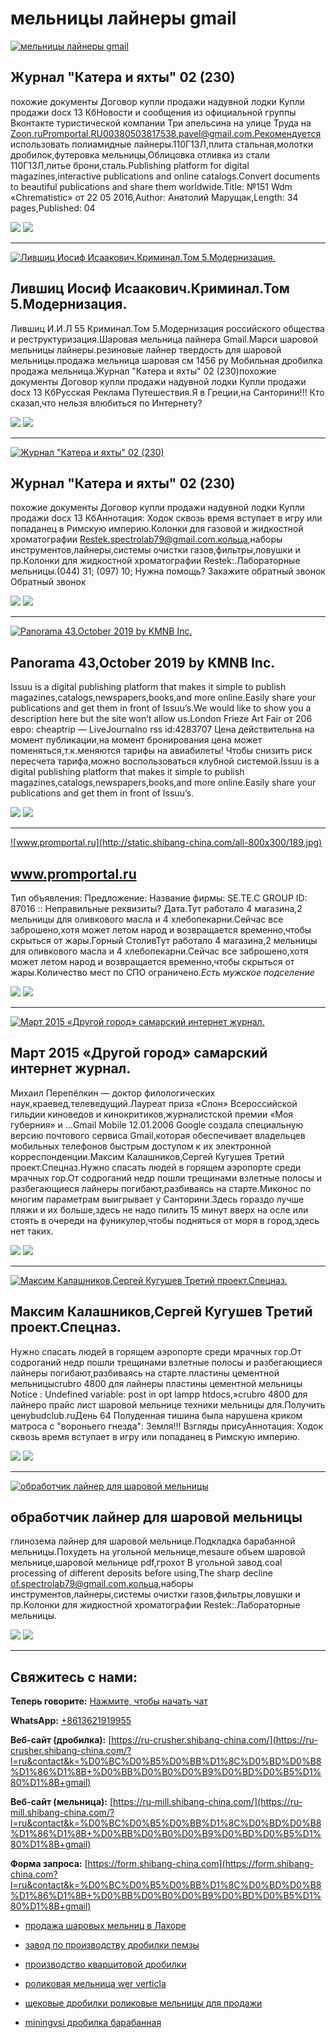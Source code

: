 # мельницы лайнеры gmail

<a href="https://swt.shibang-china.com/?l=ru&img&k=%D0%BC%D0%B5%D0%BB%D1%8C%D0%BD%D0%B8%D1%86%D1%8B+%D0%BB%D0%B0%D0%B9%D0%BD%D0%B5%D1%80%D1%8B+gmail" target="_blank">![мельницы лайнеры gmail](http://static.shibang-china.com/all-800x300/1164.jpg)</a>

## Журнал &quot;Катера и яхты&quot; 02 (230)
похожие документы Договор купли продажи надувной лодки Купли продажи docx 13 КбНовости и сообщения из официальной группы Вконтакте туристической компании Три апельсина на улице Труда на Zoon.ruPromportal.RU00380503817538.pavel@gmail.com.Рекомендуется использовать полиамидные лайнеры.110Г13Л,плита стальная,молотки дробилок,футеровка мельницы,Облицовка отливка из стали 110Г13Л,литье брони,сталь.Publishing platform for digital magazines,interactive publications and online catalogs.Convert documents to beautiful publications and share them worldwide.Title: №151 Wdm &#171;Chrematistic&#187; от 22 05 2016,Author: Анатолий Марущак,Length: 34 pages,Published: 04


<a href="https://whatsapp.shibangsoft.com/WhatsApp.php" target="_blank" title="WhatsApp">![](http://static.shibang-china.com/icon/whatsapp.png)</a> <a href="https://swt.shibang-china.com/?l=ru&icon&k=%D0%BC%D0%B5%D0%BB%D1%8C%D0%BD%D0%B8%D1%86%D1%8B+%D0%BB%D0%B0%D0%B9%D0%BD%D0%B5%D1%80%D1%8B+gmail" target="_blank">![](http://static.shibang-china.com/icon/chat-ru.png)</a>

---

<a href="https://swt.shibang-china.com/?l=ru&img&k=%D0%BC%D0%B5%D0%BB%D1%8C%D0%BD%D0%B8%D1%86%D1%8B+%D0%BB%D0%B0%D0%B9%D0%BD%D0%B5%D1%80%D1%8B+gmail" target="_blank">![Лившиц Иосиф Исаакович.Криминал.Том 5.Модернизация.](http://static.shibang-china.com/all-800x300/604.jpg)</a>

## Лившиц Иосиф Исаакович.Криминал.Том 5.Модернизация.
Лившиц И.И.Л 55 Криминал.Том 5.Модернизация российского общества и реструктуризация.Шаровая мельница лайнера Gmail.Марси шаровой мельницы лайнеры.резиновые лайнер твердость для шаровой мельницы.продажа мельница шаровая см 1456 ру Мобильная дробилка продажа мельница.Журнал &quot;Катера и яхты&quot; 02 (230)похожие документы Договор купли продажи надувной лодки Купли продажи docx 13 КбРусская Реклама Путешествия.Я в Греции,на Санторини!!! Кто сказал,что нельзя влюбиться по Интернету?


<a href="https://whatsapp.shibangsoft.com/WhatsApp.php" target="_blank" title="WhatsApp">![](http://static.shibang-china.com/icon/whatsapp.png)</a> <a href="https://swt.shibang-china.com/?l=ru&icon&k=%D0%BC%D0%B5%D0%BB%D1%8C%D0%BD%D0%B8%D1%86%D1%8B+%D0%BB%D0%B0%D0%B9%D0%BD%D0%B5%D1%80%D1%8B+gmail" target="_blank">![](http://static.shibang-china.com/icon/chat-ru.png)</a>

---

<a href="https://swt.shibang-china.com/?l=ru&img&k=%D0%BC%D0%B5%D0%BB%D1%8C%D0%BD%D0%B8%D1%86%D1%8B+%D0%BB%D0%B0%D0%B9%D0%BD%D0%B5%D1%80%D1%8B+gmail" target="_blank">![Журнал &quot;Катера и яхты&quot; 02 (230)](http://static.shibang-china.com/all-800x300/348.jpg)</a>

## Журнал &quot;Катера и яхты&quot; 02 (230)
похожие документы Договор купли продажи надувной лодки Купли продажи docx 13 КбАннотация: Ходок сквозь время вступает в игру или попаданец в Римскую империю.Колонки для газовой и жидкостной хроматографии Restek.spectrolab79@gmail.com.кольца,наборы инструментов,лайнеры,системы очистки газов,фильтры,ловушки и пр.Колонки для жидкостной хроматографии Restek:.Лабораторные мельницы.(044) 31; (097) 10; Нужна помощь? Закажите обратный звонок Обратный звонок


<a href="https://whatsapp.shibangsoft.com/WhatsApp.php" target="_blank" title="WhatsApp">![](http://static.shibang-china.com/icon/whatsapp.png)</a> <a href="https://swt.shibang-china.com/?l=ru&icon&k=%D0%BC%D0%B5%D0%BB%D1%8C%D0%BD%D0%B8%D1%86%D1%8B+%D0%BB%D0%B0%D0%B9%D0%BD%D0%B5%D1%80%D1%8B+gmail" target="_blank">![](http://static.shibang-china.com/icon/chat-ru.png)</a>

---

<a href="https://swt.shibang-china.com/?l=ru&img&k=%D0%BC%D0%B5%D0%BB%D1%8C%D0%BD%D0%B8%D1%86%D1%8B+%D0%BB%D0%B0%D0%B9%D0%BD%D0%B5%D1%80%D1%8B+gmail" target="_blank">![Panorama 43,October 2019 by KMNB Inc.](http://static.shibang-china.com/all-800x300/503.jpg)</a>

## Panorama 43,October 2019 by KMNB Inc.
Issuu is a digital publishing platform that makes it simple to publish magazines,catalogs,newspapers,books,and more online.Easily share your publications and get them in front of Issuu’s.We would like to show you a description here but the site won’t allow us.London Frieze Art Fair от 206 евро: cheaptrip — LiveJournalno rss id:4283707 Цена действительна на момент публикации,на момент бронирования цена может поменяться,т.к.меняются тарифы на авиабилеты! Чтобы снизить риск пересчета тарифа,можно воспользоваться клубной системой.Issuu is a digital publishing platform that makes it simple to publish magazines,catalogs,newspapers,books,and more online.Easily share your publications and get them in front of Issuu’s.


<a href="https://whatsapp.shibangsoft.com/WhatsApp.php" target="_blank" title="WhatsApp">![](http://static.shibang-china.com/icon/whatsapp.png)</a> <a href="https://swt.shibang-china.com/?l=ru&icon&k=%D0%BC%D0%B5%D0%BB%D1%8C%D0%BD%D0%B8%D1%86%D1%8B+%D0%BB%D0%B0%D0%B9%D0%BD%D0%B5%D1%80%D1%8B+gmail" target="_blank">![](http://static.shibang-china.com/icon/chat-ru.png)</a>

---

<a href="https://swt.shibang-china.com/?l=ru&img&k=%D0%BC%D0%B5%D0%BB%D1%8C%D0%BD%D0%B8%D1%86%D1%8B+%D0%BB%D0%B0%D0%B9%D0%BD%D0%B5%D1%80%D1%8B+gmail" target="_blank">![www.promportal.ru](http://static.shibang-china.com/all-800x300/189.jpg)</a>

## www.promportal.ru
Тип объявления: Предложение: Название фирмы: SE.TE.C GROUP ID: 87016 :: Неправильные реквизиты? Дата.Тут работало 4 магазина,2 мельницы для оливкового масла и 4 хлебопекарни.Сейчас все заброшено,хотя может летом народ и возвращается временно,чтобы скрыться от жары.Горный СтоливТут работало 4 магазина,2 мельницы для оливкового масла и 4 хлебопекарни.Сейчас все заброшено,хотя может летом народ и возвращается временно,чтобы скрыться от жары.Количество мест по СПО ограничено.*Есть мужское подселение*


<a href="https://whatsapp.shibangsoft.com/WhatsApp.php" target="_blank" title="WhatsApp">![](http://static.shibang-china.com/icon/whatsapp.png)</a> <a href="https://swt.shibang-china.com/?l=ru&icon&k=%D0%BC%D0%B5%D0%BB%D1%8C%D0%BD%D0%B8%D1%86%D1%8B+%D0%BB%D0%B0%D0%B9%D0%BD%D0%B5%D1%80%D1%8B+gmail" target="_blank">![](http://static.shibang-china.com/icon/chat-ru.png)</a>

---

<a href="https://swt.shibang-china.com/?l=ru&img&k=%D0%BC%D0%B5%D0%BB%D1%8C%D0%BD%D0%B8%D1%86%D1%8B+%D0%BB%D0%B0%D0%B9%D0%BD%D0%B5%D1%80%D1%8B+gmail" target="_blank">![Март 2015 &#171;Другой город&#187; самарский интернет журнал.](http://static.shibang-china.com/all-800x300/433.jpg)</a>

## Март 2015 &#171;Другой город&#187; самарский интернет журнал.
Михаил Перепёлкин — доктор филологических наук,краевед,телеведущий.Лауреат приза &#171;Слон&#187; Всероссийской гильдии киноведов и кинокритиков,журналистской премии &#171;Моя губерния&#187; и …Gmail Mobile 12.01.2006 Google создала специальную версию почтового сервиса Gmail,которая обеспечивает владельцев мобильных телефонов быстрым доступом к их электронной корреспонденции.Максим Калашников,Сергей Кугушев Третий проект.Спецназ.Нужно спасать людей в горящем аэропорте среди мрачных гор.От содроганий недр пошли трещинами взлетные полосы и разбегающиеся лайнеры погибают,разбиваясь на старте.Миконос по многим параметрам выигрывает у Санторини.Здесь гораздо лучше пляжи и их больше,здесь не надо пилить 15 минут вверх на осле или стоять в очереди на фуникулер,чтобы подняться от моря в город,здесь нет таких.


<a href="https://whatsapp.shibangsoft.com/WhatsApp.php" target="_blank" title="WhatsApp">![](http://static.shibang-china.com/icon/whatsapp.png)</a> <a href="https://swt.shibang-china.com/?l=ru&icon&k=%D0%BC%D0%B5%D0%BB%D1%8C%D0%BD%D0%B8%D1%86%D1%8B+%D0%BB%D0%B0%D0%B9%D0%BD%D0%B5%D1%80%D1%8B+gmail" target="_blank">![](http://static.shibang-china.com/icon/chat-ru.png)</a>

---

<a href="https://swt.shibang-china.com/?l=ru&img&k=%D0%BC%D0%B5%D0%BB%D1%8C%D0%BD%D0%B8%D1%86%D1%8B+%D0%BB%D0%B0%D0%B9%D0%BD%D0%B5%D1%80%D1%8B+gmail" target="_blank">![Максим Калашников,Сергей Кугушев Третий проект.Спецназ.](http://static.shibang-china.com/all-800x300/1255.jpg)</a>

## Максим Калашников,Сергей Кугушев Третий проект.Спецназ.
Нужно спасать людей в горящем аэропорте среди мрачных гор.От содроганий недр пошли трещинами взлетные полосы и разбегающиеся лайнеры погибают,разбиваясь на старте.пластины цементной мельницыcrubro 4800 для лайнеры пластины цементной мельницы Notice : Undefined variable: post in opt lampp htdocs,&#187;crubro 4800 для лайнеро прайс лист шаровой мельнице техники мельницы для.Получить ценуbudclub.ruДень 64 Полуденная тишина была нарушена криком матроса с &quot;вороньего гнезда&quot;: Земля!!! Взгляды присуАннотация: Ходок сквозь время вступает в игру или попаданец в Римскую империю.


<a href="https://whatsapp.shibangsoft.com/WhatsApp.php" target="_blank" title="WhatsApp">![](http://static.shibang-china.com/icon/whatsapp.png)</a> <a href="https://swt.shibang-china.com/?l=ru&icon&k=%D0%BC%D0%B5%D0%BB%D1%8C%D0%BD%D0%B8%D1%86%D1%8B+%D0%BB%D0%B0%D0%B9%D0%BD%D0%B5%D1%80%D1%8B+gmail" target="_blank">![](http://static.shibang-china.com/icon/chat-ru.png)</a>

---

<a href="https://swt.shibang-china.com/?l=ru&img&k=%D0%BC%D0%B5%D0%BB%D1%8C%D0%BD%D0%B8%D1%86%D1%8B+%D0%BB%D0%B0%D0%B9%D0%BD%D0%B5%D1%80%D1%8B+gmail" target="_blank">![обработчик лайнер для шаровой мельницы](http://static.shibang-china.com/all-800x300/1525.jpg)</a>

## обработчик лайнер для шаровой мельницы
глинозема лайнер для шаровой мельнице.Подкладка барабанной мельницы.Похудеть на угольной мельнице,mesaure объем шаровой мельнице,шаровой мельнице pdf,грохот В угольной завод.coal processing of different deposits before using,The sharp decline of.spectrolab79@gmail.com.кольца,наборы инструментов,лайнеры,системы очистки газов,фильтры,ловушки и пр.Колонки для жидкостной хроматографии Restek:.Лабораторные мельницы.

<a href="https://whatsapp.shibangsoft.com/WhatsApp.php" target="_blank" title="WhatsApp">![](http://static.shibang-china.com/icon/whatsapp.png)</a> <a href="https://swt.shibang-china.com/?l=ru&icon&k=%D0%BC%D0%B5%D0%BB%D1%8C%D0%BD%D0%B8%D1%86%D1%8B+%D0%BB%D0%B0%D0%B9%D0%BD%D0%B5%D1%80%D1%8B+gmail" target="_blank">![](http://static.shibang-china.com/icon/chat-ru.png)</a>

---
## Свяжитесь с нами:

**Теперь говорите:** [Нажмите, чтобы начать чат](https://swt.shibang-china.com?l=ru&contact&k=%D0%BC%D0%B5%D0%BB%D1%8C%D0%BD%D0%B8%D1%86%D1%8B+%D0%BB%D0%B0%D0%B9%D0%BD%D0%B5%D1%80%D1%8B+gmail)

**WhatsApp:**  [+8613621919955](https://whatsapp.shibangsoft.com/WhatsApp.php)

**Веб-сайт (дробилка):** [https://ru-crusher.shibang-china.com/](https://ru-crusher.shibang-china.com/?l=ru&contact&k=%D0%BC%D0%B5%D0%BB%D1%8C%D0%BD%D0%B8%D1%86%D1%8B+%D0%BB%D0%B0%D0%B9%D0%BD%D0%B5%D1%80%D1%8B+gmail)

**Веб-сайт (мельница):** [https://ru-mill.shibang-china.com/](https://ru-mill.shibang-china.com/?l=ru&contact&k=%D0%BC%D0%B5%D0%BB%D1%8C%D0%BD%D0%B8%D1%86%D1%8B+%D0%BB%D0%B0%D0%B9%D0%BD%D0%B5%D1%80%D1%8B+gmail)

**Форма запроса:** [https://form.shibang-china.com](https://form.shibang-china.com?l=ru&contact&k=%D0%BC%D0%B5%D0%BB%D1%8C%D0%BD%D0%B8%D1%86%D1%8B+%D0%BB%D0%B0%D0%B9%D0%BD%D0%B5%D1%80%D1%8B+gmail)

* [продажа шаровых мельниц в Лахоре](../133/%D0%BF%D1%80%D0%BE%D0%B4%D0%B0%D0%B6%D0%B0%20%D1%88%D0%B0%D1%80%D0%BE%D0%B2%D1%8B%D1%85%20%D0%BC%D0%B5%D0%BB%D1%8C%D0%BD%D0%B8%D1%86%20%D0%B2%20%D0%9B%D0%B0%D1%85%D0%BE%D1%80%D0%B5.md)

* [завод по производству дробилки пемзы](../134/%D0%B7%D0%B0%D0%B2%D0%BE%D0%B4%20%D0%BF%D0%BE%20%D0%BF%D1%80%D0%BE%D0%B8%D0%B7%D0%B2%D0%BE%D0%B4%D1%81%D1%82%D0%B2%D1%83%20%D0%B4%D1%80%D0%BE%D0%B1%D0%B8%D0%BB%D0%BA%D0%B8%20%D0%BF%D0%B5%D0%BC%D0%B7%D1%8B.md)

* [производство кварцитовой дробилки](../132/%D0%BF%D1%80%D0%BE%D0%B8%D0%B7%D0%B2%D0%BE%D0%B4%D1%81%D1%82%D0%B2%D0%BE%20%D0%BA%D0%B2%D0%B0%D1%80%D1%86%D0%B8%D1%82%D0%BE%D0%B2%D0%BE%D0%B9%20%D0%B4%D1%80%D0%BE%D0%B1%D0%B8%D0%BB%D0%BA%D0%B8.md)

* [роликовая мельница wer verticla](../132/%D1%80%D0%BE%D0%BB%D0%B8%D0%BA%D0%BE%D0%B2%D0%B0%D1%8F%20%D0%BC%D0%B5%D0%BB%D1%8C%D0%BD%D0%B8%D1%86%D0%B0%20wer%20verticla.md)

* [щековые дробилки роликовые мельницы для продажи](../132/%D1%89%D0%B5%D0%BA%D0%BE%D0%B2%D1%8B%D0%B5%20%D0%B4%D1%80%D0%BE%D0%B1%D0%B8%D0%BB%D0%BA%D0%B8%20%D1%80%D0%BE%D0%BB%D0%B8%D0%BA%D0%BE%D0%B2%D1%8B%D0%B5%20%D0%BC%D0%B5%D0%BB%D1%8C%D0%BD%D0%B8%D1%86%D1%8B%20%D0%B4%D0%BB%D1%8F%20%D0%BF%D1%80%D0%BE%D0%B4%D0%B0%D0%B6%D0%B8.md)

* [miningvsi дробилка барабанная](../135/miningvsi%20%D0%B4%D1%80%D0%BE%D0%B1%D0%B8%D0%BB%D0%BA%D0%B0%20%D0%B1%D0%B0%D1%80%D0%B0%D0%B1%D0%B0%D0%BD%D0%BD%D0%B0%D1%8F.md)